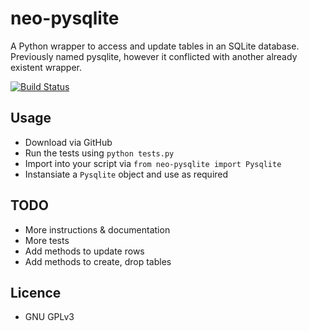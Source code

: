 # neo-pysqlite

A Python wrapper to access and update tables in an SQLite database. Previously named pysqlite, however it conflicted with another already existent wrapper.

[![Build Status](https://travis-ci.org/purrcat259/pysqlite.svg?branch=master)](https://travis-ci.org/purrcat259/pysqlite)

## Usage

* Download via GitHub
* Run the tests using `python tests.py`
* Import into your script via `from neo-pysqlite import Pysqlite`
* Instansiate a `Pysqlite` object and use as required

## TODO

* More instructions & documentation
* More tests
* Add methods to update rows
* Add methods to create, drop tables

## Licence

* GNU GPLv3